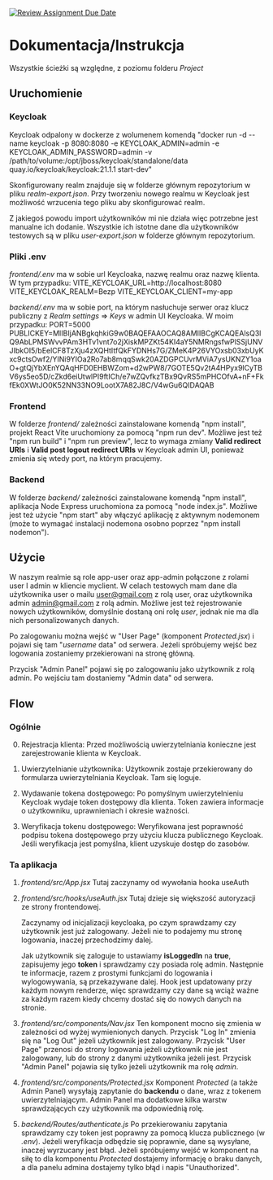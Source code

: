 [![Review Assignment Due Date](https://classroom.github.com/assets/deadline-readme-button-24ddc0f5d75046c5622901739e7c5dd533143b0c8e959d652212380cedb1ea36.svg)](https://classroom.github.com/a/FadZhxrK)

# Dokumentacja/Instrukcja

Wszystkie ścieżki są względne, z poziomu folderu _Project_

## Uruchomienie

### Keycloak

Keycloak odpalony w dockerze z wolumenem komendą "docker run -d --name keycloak -p 8080:8080 -e KEYCLOAK_ADMIN=admin -e KEYCLOAK_ADMIN_PASSWORD=admin -v /path/to/volume:/opt/jboss/keycloak/standalone/data quay.io/keycloak/keycloak:21.1.1 start-dev"

Skonfigurowany realm znajduje się w folderze głównym repozytorium w pliku _realm-export.json_. Przy tworzeniu nowego realmu w Keycloak jest możliwość wrzucenia tego pliku aby skonfigurować realm.

Z jakiegoś powodu import użytkowników mi nie działa więc potrzebne jest manualne ich dodanie. Wszystkie ich istotne dane dla użytkowników testowych są w pliku _user-export.json_ w folderze głównym repozytorium.

### Pliki .env

_frontend/.env_ ma w sobie url Keycloaka, nazwę realmu oraz nazwę klienta. W tym przypadku:
VITE_KEYCLOAK_URL=http://localhost:8080
VITE_KEYCLOAK_REALM=Bezp
VITE_KEYCLOAK_CLIENT=my-app

_backend/.env_ ma w sobie port, na którym nasłuchuje serwer oraz klucz publiczny z _Realm settings_ => _Keys_ w admin UI Keycloaka. W moim przypadku:
PORT=5000
PUBLICKEY=MIIBIjANBgkqhkiG9w0BAQEFAAOCAQ8AMIIBCgKCAQEAlsQ3lQ9AbLPMSWvvPAm3HTv1vnt7o2jXiskMPZKt54KI4aY5NMRngsfwPlSSjUNVJIbkOI5/bEelCF8TzXju4zXQHtItfQkFYDNHs7G/ZMeK4P26VYOxsb03xbUyKxc9ctsOwf2/YINi9YIOa2Ro7ab8mqqSwk20AZDGPCUvrMViA7ysUKNZY1oaO+gtQjYbXEnYQAqHFD0EHBWZom+d2wPW8/7GOTE5Qv2tA4HPyx9lCyTBV6ys5eo5D/cZkd6eiUtwlPI9ftICh/e7wZQvfkzTBx9QvRS5mPHCOfvA+nF+FkfEk0XWtJO0K52NN33NO9LootX7A82J8C/V4wGu6QIDAQAB

### Frontend

W folderze _frontend/_ zależności zainstalowane komendą "npm install", projekt React Vite uruchomiony za pomocą "npm run dev".
Możliwe jest też "npm run build" i "npm run preview", lecz to wymaga zmiany **Valid redirect URIs** i **Valid post logout redirect URIs** w Keycloak admin UI, ponieważ zmienia się wtedy port, na którym pracujemy.

### Backend

W folderze _backend/_ zależności zainstalowane komendą "npm install", aplikacja Node Express uruchomiona za pomocą "node index.js". Możliwe jest też użycie "npm start" aby włączyć aplikację z aktywnym nodemonem (może to wymagać instalacji nodemona osobno poprzez "npm install nodemon").

## Użycie

W naszym realmie są role app-user oraz app-admin połączone z rolami user I admin w kliencie myclient. W celach testowych mam dane dla użytkownika user o mailu user@gmail.com z rolą user, oraz użytkownika admin admin@gmail.com z rolą admin. Możliwe jest też rejestrowanie nowych użytkowników, domyślnie dostaną oni rolę _user_, jednak nie ma dla nich personalizowanych danych.

Po zalogowaniu można wejść w "User Page" (komponent _Protected.jsx_) i pojawi się tam "_username_ data" od serwera. Jeżeli spróbujemy wejść bez logowania zostaniemy przekierowani na stronę główną.

Przycisk "Admin Panel" pojawi się po zalogowaniu jako użytkownik z rolą admin. Po wejściu tam dostaniemy "Admin data" od serwera.

## Flow

### Ogólnie

0. Rejestracja klienta: Przed możliwością uwierzytelniania konieczne jest zarejestrowanie klienta w Keycloak.

1. Uwierzytelnianie użytkownika: Użytkownik zostaje przekierowany do formularza uwierzytelniania Keycloak. Tam się loguje.

2. Wydawanie tokena dostępowego: Po pomyślnym uwierzytelnieniu Keycloak wydaje token dostępowy dla klienta. Token zawiera informacje o użytkowniku, uprawnieniach i okresie ważności.

3. Weryfikacja tokenu dostępowego: Weryfikowana jest poprawność podpisu tokena dostępowego przy użyciu klucza publicznego Keycloak. Jeśli weryfikacja jest pomyślna, klient uzyskuje dostęp do zasobów.

### Ta aplikacja

1. _frontend/src/App.jsx_
   Tutaj zaczynamy od wywołania hooka useAuth

2. _frontend/src/hooks/useAuth.jsx_
   Tutaj dzieje się większość autoryzacji ze strony frontendowej.

   Zaczynamy od inicjalizacji keycloaka, po czym sprawdzamy czy użytkownik jest już zalogowany. Jeżeli nie to podajemy mu stronę logowania, inaczej przechodzimy dalej.

   Jak użytkownik się zaloguje to ustawiamy **isLoggedIn** na **true**, zapisujemy jego **token** i sprawdzamy czy posiada rolę admin. Następnie te informacje, razem z prostymi funkcjami do logowania i wylogowywania, są przekazywane dalej. Hook jest updatowany przy każdym nowym renderze, więc sprawdzamy czy dane są wciąż ważne za każdym razem kiedy chcemy dostać się do nowych danych na stronie.

3. _frontend/src/components/Nav.jsx_
   Ten komponent mocno się zmienia w zależności od wyżej wymienionych danych. Przycisk "Log In" zmienia się na "Log Out" jeżeli użytkownik jest zalogowany. Przycisk "User Page" przenosi do strony logowania jeżeli użytkownik nie jest zalogowany, lub do strony z danymi użytkownika jeżeli jest. Przycisk "Admin Panel" pojawia się tylko jeżeli użytkownik ma rolę _admin_.

4. _frontend/src/components/Protected.jsx_
   Komponent _Protected_ (a także Admin Panel) wysyłają zapytanie do **backendu** o dane, wraz z tokenem uwierzytelniającym. Admin Panel ma dodatkowe kilka warstw sprawdzających czy użytkownik ma odpowiednią rolę.

5. _backend/Routes/authenticate.js_
   Po przekierowaniu zapytania sprawdzamy czy token jest poprawny za pomocą klucza publicznego (w _.env_). Jeżeli weryfikacja odbędzie się poprawnie, dane są wysyłane, inaczej wyrzucany jest błąd. Jeżeli spróbujemy wejść w komponent na siłę to dla komponentu _Protected_ dostajemy informację o braku danych, a dla panelu admina dostajemy tylko błąd i napis "Unauthorized".
